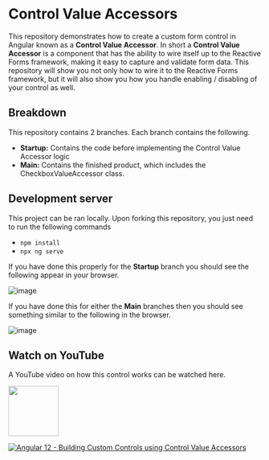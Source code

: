 # Control Value Accessors

This repository demonstrates how to create a custom form control in Angular known as a **Control Value Accessor**. In short a **Control Value Accessor** is a component that has the ability to wire itself up to the Reactive Forms framework, making it easy to capture and validate form data. This repository will show you not only how to wire it to the Reactive Forms framework, but it will also show you how you handle enabling / disabling of your control as well.

## Breakdown

This repository contains 2 branches. Each branch contains the following.

- **Startup:** Contains the code before implementing the Control Value Accessor logic
- **Main:** Contains the finished product, which includes the CheckboxValueAccessor class.

## Development server

This project can be ran locally. Upon forking this repository, you just need to run the following commands

- `npm install`
- `npx ng serve`

If you have done this properly for the **Startup** branch you should see the following appear in your browser.

![image](https://user-images.githubusercontent.com/19817876/133923613-26cdb25f-e4ad-4cf1-8c4d-d6b3561e7bbe.png)

If you have done this for either the **Main** branches then you should see something similar to the following in the browser.

![image](https://user-images.githubusercontent.com/19817876/133923938-e9531ad2-86a4-4c14-a4e8-da0909bcaf19.png)

## Watch on YouTube

A YouTube video on how this control works can be watched here.

<img src="https://user-images.githubusercontent.com/19817876/135271109-09ca6dc7-a1ab-46f3-834c-ecfe5a8fac1c.png" width="100" height="100" />

[![Angular 12 - Building Custom Controls using Control Value Accessors](<img src="https://user-images.githubusercontent.com/19817876/135271109-09ca6dc7-a1ab-46f3-834c-ecfe5a8fac1c.png" width="100" height="100" />)](https://www.youtube.com/watch?v=pRF97kss8eI)

